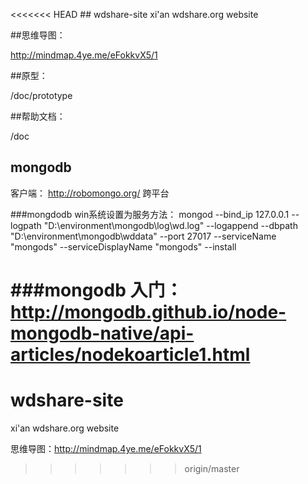 <<<<<<< HEAD
﻿## wdshare-site
xi'an wdshare.org website

##思维导图：

http://mindmap.4ye.me/eFokkvX5/1

##原型：

/doc/prototype

##帮助文档：

/doc


## mongodb

客户端： http://robomongo.org/  跨平台


###mongdodb win系统设置为服务方法：
mongod --bind_ip 127.0.0.1 --logpath "D:\environment\mongodb\log\wd.log" --logappend --dbpath "D:\environment\mongodb\wddata" --port 27017 --serviceName "mongods" --serviceDisplayName "mongods" --install

###mongodb 入门：
http://mongodb.github.io/node-mongodb-native/api-articles/nodekoarticle1.html
=======
# wdshare-site
xi'an wdshare.org website


思维导图：http://mindmap.4ye.me/eFokkvX5/1
>>>>>>> origin/master

